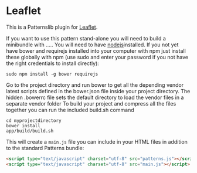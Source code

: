 # Leaflet

This is a Patternslib plugin for [Leaflet](http://leafletjs.com/).

If you want to use this pattern stand-alone you will need to build a minibundle with ..... You will need to have [nodejs](http://nodejs.org)installed. If you not yet have bower and requirejs installed into your computer with npm just install these globally with npm (use sudo and enter your password if you not have the right credentials to install directly):

```
sudo npm install -g bower requirejs
```

Go to the project directory and run bower to get all the depending vendor latest scripts defined in the bower.json file inside your project directory.
The hidden .bowerrc file sets the default directory to load the vendor files in a separate vendor folder
To build your project and compress all the files together you can run the included build.sh command

```
cd myprojectdirectory
bower install
app/build/build.sh

```

This will create a ``main.js`` file you can include in your HTML
files in addition to the standard Patterns bundle:

```html
<script type="text/javascript" charset="utf-8" src="patterns.js"></script>
<script type="text/javascript" charset="utf-8" src="main.js"></script>
```


